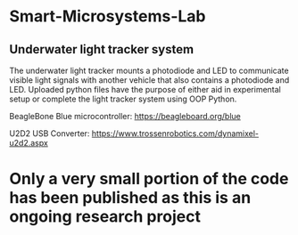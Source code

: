 # Smart-Microsystems-Lab

## Underwater light tracker system

The underwater light tracker mounts a photodiode and LED to communicate visible light signals with another vehicle that also contains a photodiode and LED. Uploaded python files have the purpose of either aid in experimental setup or complete the light tracker system using OOP Python.

BeagleBone Blue microcontroller:
https://beagleboard.org/blue

U2D2 USB Converter:
https://www.trossenrobotics.com/dynamixel-u2d2.aspx

# Only a very small portion of the code has been published as this is an ongoing research project
